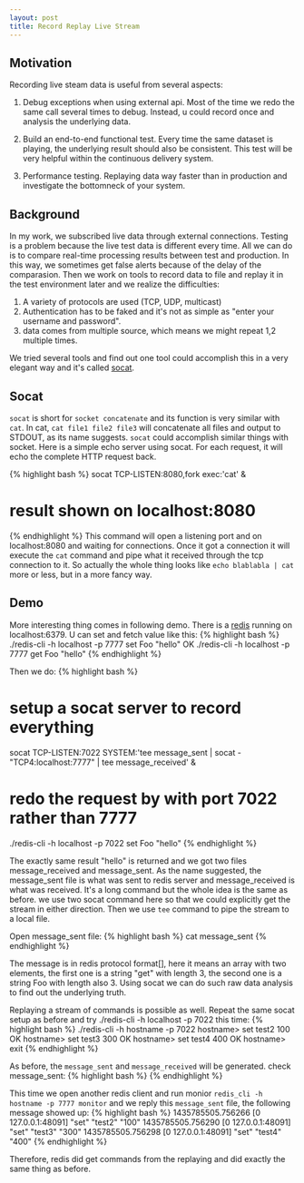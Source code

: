 ```yaml
---
layout: post
title: Record Replay Live Stream
---
```


## Motivation

Recording live steam data is useful from several aspects:

1. Debug exceptions when using external api. Most of the time we redo the same call several times to debug. Instead, u could record once and analysis the underlying data.

2. Build an end-to-end functional test. Every time the same dataset is playing, the underlying result should also be consistent. This test will be very helpful within the continuous delivery system.

3. Performance testing. Replaying data way faster than in production and investigate the bottomneck of  your system.

## Background

In my work, we subscribed live data through external connections. Testing is a problem because the live test data is different every time. All we can do is to compare real-time processing results between test and production. In this way, we sometimes get false alerts because of the delay of the comparasion. Then we work on tools to record data to file and replay it in the test environment later and we realize the difficulties: 
1. A variety of protocols are used (TCP, UDP, multicast)
2. Authentication has to be faked and it's not as simple as "enter your username and password".
3. data comes from multiple source, which means we might repeat 1,2 multiple times.

We tried several tools and find out one tool could accomplish this in a very elegant way and it's called [socat](http://www.dest-unreach.org/socat/).

## Socat
`socat` is short for `socket concatenate` and its function is very similar with `cat`. In cat, `cat file1 file2 file3` will concatenate all files and output to STDOUT, as its name suggests. `socat` could accomplish similar things with socket. Here is a simple echo server using socat. For each request, it will echo the complete HTTP request back.

{% highlight bash %}
socat TCP-LISTEN:8080,fork exec:'cat' &
# result shown on localhost:8080

{% endhighlight %}
This command will open a listening port and on localhost:8080 and waiting for connections. Once it got a connection it will execute the `cat` command and pipe what it received through the tcp connection to it. So actually the whole thing looks like `echo blablabla | cat` more or less, but in a more fancy way.

## Demo
More interesting thing comes in following demo. There is a [redis]() running on localhost:6379. U can set and fetch value like this:
{% highlight bash %}
./redis-cli -h localhost -p 7777 set Foo "hello"
OK
./redis-cli -h localhost -p 7777 get Foo
"hello"
{% endhighlight %}

Then we do:
{% highlight bash %}
# setup a socat server to record everything
socat TCP-LISTEN:7022 SYSTEM:'tee message_sent | socat - "TCP4:localhost:7777" | tee message_received' &
# redo the request by with port 7022 rather than 7777
./redis-cli -h localhost -p 7022 set Foo "hello"
{% endhighlight %}

The exactly same result "hello" is returned and we got two files message_received and message_sent. As the name suggested, the message_sent file is what was sent to redis server and message_received is what was received.
It's a long command but the whole idea is the same as before. we use two socat command here so that we could explicitly get the stream in either direction. Then we use `tee` command to pipe the stream to a local file.

Open message_sent file:
{% highlight bash %}
cat message_sent
{% endhighlight %}

The message is in redis protocol format[], here it means an array with two elements, the first one is a string "get" with length 3, the second one is a string Foo with length also 3. Using socat we can do such raw data analysis to find out the underlying truth.

Replaying a stream of commands is possible as well. Repeat the same socat setup as before and try ./redis-cli -h localhost -p 7022 this time:
{% highlight bash %}
./redis-cli -h hostname -p 7022
hostname> set test2 100
OK
hostname> set test3 300
OK
hostname> set test4 400
OK
hostname> exit
{% endhighlight %}

As before, the `message_sent` and `message_received` will be generated. check message_sent:
{% highlight bash %}
{% endhighlight %}

This time we open another redis client and run monior `redis_cli -h hostname -p 7777 monitor` and we reply this `message_sent` file, the following message showed up:
{% highlight bash %}
1435785505.756266 [0 127.0.0.1:48091] "set" "test2" "100"
1435785505.756290 [0 127.0.0.1:48091] "set" "test3" "300"
1435785505.756298 [0 127.0.0.1:48091] "set" "test4" "400"
{% endhighlight %}

Therefore, redis did get commands from the replaying and did exactly the same thing as before.



